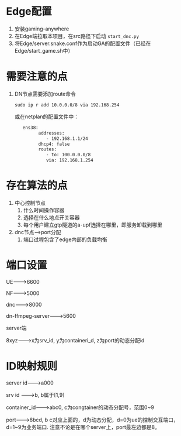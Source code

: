 # Edge配置
1. 安装gaming-anywhere
2. 在Edge端拉取本项目，在src路径下启动 `start_dnc.py`
3. 将Edge/server.snake.conf作为启动GA的配置文件（已经在Edge/start_game.sh中）

   

# 需要注意的点

1. DN节点需要添加route命令

   `sudo ip r add 10.0.0.0/8 via 192.168.254`

   或在netplan的配置文件中：
   ```bash
      ens38:
            addresses:
               - 192.168.1.1/24
            dhcp4: false
            routes:
               - to: 100.0.0.0/8
               via: 192.168.1.254
   ```







# 存在算法的点
1. 中心控制节点
   1. 什么时间操作容器
   2. 选择在什么地点开关容器
   3. 每个用户建立gtp隧道的a-upf选择在哪里，即服务卸载到哪里
2. dnc节点-->port分配
   1. 端口过程包含了edge内部的负载均衡

# 端口设置

UE--->6600

NF--->5000

dnc--->8000

dn-ffmpeg-server--->5600



server端

8xyz--->x为srv_id, y为containeri_d, z为port的动态分配id



# ID映射规则

server id--->a000

srv id --->b, b属于[1,9]

container_id--->abc0, c为congtainer的动态分配号，范围0~9

port--->8bcd, b c对应上面的，d为动态分配，d=0为ue的控制交互端口，d=1~9为业务端口.  注意不论是在哪个server上，port最左边都是8。

